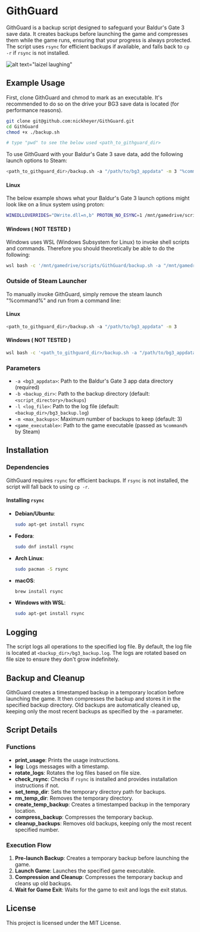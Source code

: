 # GithGuard

GithGuard is a backup script designed to safeguard your Baldur's Gate 3 save data. It creates backups before launching the game and compresses them while the game runs, ensuring that your progress is always protected. The script uses `rsync` for efficient backups if available, and falls back to `cp -r` if `rsync` is not installed.



![alt text="laizel laughing"](https://i.redd.it/zucyha82ercc1.jpeg)




## Example Usage

First, clone GithGuard and chmod to mark as an executable. It's recommended to do so on the drive your BG3 save data is located (for performance reasons).

```bash
git clone git@github.com:nickheyer/GithGuard.git
cd GithGuard
chmod +x ./backup.sh

# type "pwd" to see the below used <path_to_githguard_dir>
```


To use GithGuard with your Baldur's Gate 3 save data, add the following launch options to Steam:

```bash
<path_to_githguard_dir>/backup.sh -a "/path/to/bg3_appdata" -m 3 "%command%"
```

#### Linux

The below example shows what your Baldur's Gate 3 launch options might look like on a linux system using proton:

```bash
WINEDLLOVERRIDES="DWrite.dll=n,b" PROTON_NO_ESYNC=1 /mnt/gamedrive/scripts/GithGuard/backup.sh -a "/mnt/gamedrive/SteamLibrary/steamapps/compatdata/1086940/pfx/drive_c/users/steamuser/AppData/Local/Larian Studios" "%command%"
```

#### Windows ( NOT TESTED )

Windows uses WSL (Windows Subsystem for Linux) to invoke shell scripts and commands. Therefore you should theoretically be able to do the following:

```bash
wsl bash -c '/mnt/gamedrive/scripts/GithGuard/backup.sh -a "/mnt/gamedrive/SteamLibrary/steamapps/compatdata/1086940/pfx/drive_c/users/steamuser/AppData/Local/Larian Studios" "cmd.exe /C %command%"'
```

### Outside of Steam Launcher

To manually invoke GithGuard, simply remove the steam launch "%command%" and run from a command line:

#### Linux

```bash
<path_to_githguard_dir>/backup.sh -a "/path/to/bg3_appdata" -m 3
```

#### Windows ( NOT TESTED )

```bash
wsl bash -c '<path_to_githguard_dir>/backup.sh -a "/path/to/bg3_appdata" -m 3'
```

### Parameters

- `-a <bg3_appdata>`: Path to the Baldur's Gate 3 app data directory (required)
- `-b <backup_dir>`: Path to the backup directory (default: `<script_directory>/backups`)
- `-l <log_file>`: Path to the log file (default: `<backup_dir>/bg3_backup.log`)
- `-m <max_backups>`: Maximum number of backups to keep (default: 3)
- `<game_executable>`: Path to the game executable (passed as `%command%` by Steam)


## Installation

### Dependencies

GithGuard requires `rsync` for efficient backups. If `rsync` is not installed, the script will fall back to using `cp -r`.

#### Installing `rsync`

- **Debian/Ubuntu**:
  ```bash
  sudo apt-get install rsync
  ```

- **Fedora**:
  ```bash
  sudo dnf install rsync
  ```

- **Arch Linux**:
  ```bash
  sudo pacman -S rsync
  ```

- **macOS**:
  ```bash
  brew install rsync
  ```

- **Windows with WSL**:
  ```bash
  sudo apt-get install rsync
  ```

## Logging

The script logs all operations to the specified log file. By default, the log file is located at `<backup_dir>/bg3_backup.log`. The logs are rotated based on file size to ensure they don't grow indefinitely.

## Backup and Cleanup

GithGuard creates a timestamped backup in a temporary location before launching the game. It then compresses the backup and stores it in the specified backup directory. Old backups are automatically cleaned up, keeping only the most recent backups as specified by the `-m` parameter.

## Script Details

### Functions

- **print_usage**: Prints the usage instructions.
- **log**: Logs messages with a timestamp.
- **rotate_logs**: Rotates the log files based on file size.
- **check_rsync**: Checks if `rsync` is installed and provides installation instructions if not.
- **set_temp_dir**: Sets the temporary directory path for backups.
- **rm_temp_dir**: Removes the temporary directory.
- **create_temp_backup**: Creates a timestamped backup in the temporary location.
- **compress_backup**: Compresses the temporary backup.
- **cleanup_backups**: Removes old backups, keeping only the most recent specified number.

### Execution Flow

1. **Pre-launch Backup**: Creates a temporary backup before launching the game.
2. **Launch Game**: Launches the specified game executable.
3. **Compression and Cleanup**: Compresses the temporary backup and cleans up old backups.
4. **Wait for Game Exit**: Waits for the game to exit and logs the exit status.

## License

This project is licensed under the MIT License.
